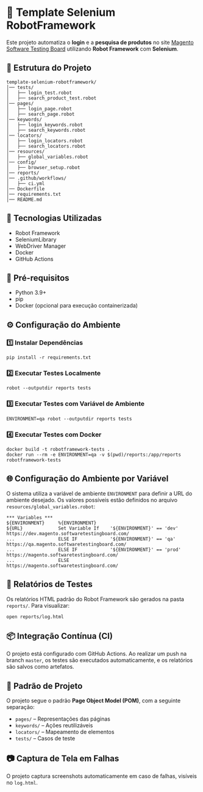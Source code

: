 # 🤖 Template Selenium RobotFramework

Este projeto automatiza o **login** e a **pesquisa de produtos** no site [Magento Software Testing Board](https://magento.softwaretestingboard.com/) utilizando **Robot Framework** com **Selenium**.

## 📁 Estrutura do Projeto

```
template-selenium-robotframework/
│── tests/
│   ├── login_test.robot
│   ├── search_product_test.robot
│── pages/
│   ├── login_page.robot
│   ├── search_page.robot
│── keywords/
│   ├── login_keywords.robot
│   ├── search_keywords.robot
│── locators/
│   ├── login_locators.robot
│   ├── search_locators.robot
│── resources/
│   ├── global_variables.robot
│── config/
│   ├── browser_setup.robot
│── reports/
│── .github/workflows/
│   ├── ci.yml
│── Dockerfile
│── requirements.txt
│── README.md
```

## 🚀 Tecnologias Utilizadas
* Robot Framework
* SeleniumLibrary
* WebDriver Manager
* Docker
* GitHub Actions

## 📌 Pré-requisitos
* Python 3.9+
* pip
* Docker (opcional para execução containerizada)

## ⚙️ Configuração do Ambiente

### 1️⃣ Instalar Dependências
```
pip install -r requirements.txt
```

### 2️⃣ Executar Testes Localmente
```
robot --outputdir reports tests
```

### 3️⃣ Executar Testes com Variável de Ambiente
```
ENVIRONMENT=qa robot --outputdir reports tests
```

### 4️⃣ Executar Testes com Docker
```
docker build -t robotframework-tests .
docker run --rm -e ENVIRONMENT=qa -v $(pwd)/reports:/app/reports robotframework-tests
```

## 🌐 Configuração do Ambiente por Variável
O sistema utiliza a variável de ambiente `ENVIRONMENT` para definir a URL do ambiente desejado. Os valores possíveis estão definidos no arquivo `resources/global_variables.robot`:

```
*** Variables ***
${ENVIRONMENT}     %{ENVIRONMENT}
${URL}             Set Variable If    '${ENVIRONMENT}' == 'dev'    https://dev.magento.softwaretestingboard.com/
...                ELSE IF            '${ENVIRONMENT}' == 'qa'     https://qa.magento.softwaretestingboard.com/
...                ELSE IF            '${ENVIRONMENT}' == 'prod'   https://magento.softwaretestingboard.com/
...                ELSE               https://magento.softwaretestingboard.com/
```

## 🧪 Relatórios de Testes
Os relatórios HTML padrão do Robot Framework são gerados na pasta `reports/`. Para visualizar:
```
open reports/log.html
```

## 📦 Integração Contínua (CI)
O projeto está configurado com GitHub Actions. Ao realizar um push na branch `master`, os testes são executados automaticamente, e os relatórios são salvos como artefatos.

## 🧱 Padrão de Projeto
O projeto segue o padrão **Page Object Model (POM)**, com a seguinte separação:
* `pages/` – Representações das páginas
* `keywords/` – Ações reutilizáveis
* `locators/` – Mapeamento de elementos
* `tests/` – Casos de teste

## 📷 Captura de Tela em Falhas
O projeto captura screenshots automaticamente em caso de falhas, visíveis no `log.html`.